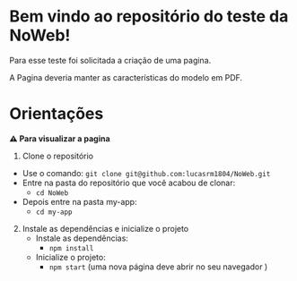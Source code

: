 # Bem vindo ao repositório do teste da NoWeb!

  Para esse teste foi solicitada a criação de uma pagina.
  
  A Pagina deveria manter as características do modelo em PDF.
  
    
# Orientações
 <strong>⚠ Para visualizar a pagina </strong><br />

  1. Clone o repositório

  - Use o comando: `git clone git@github.com:lucasrm1804/NoWeb.git`
  - Entre na pasta do repositório que você acabou de clonar:
    - `cd NoWeb`
  - Depois entre na pasta my-app:
    - `cd my-app`


2. Instale as dependências e inicialize o projeto
    * Instale as dependências:
      * `npm install`
    * Inicialize o projeto:
      * `npm start` (uma nova página deve abrir no seu navegador )
  
